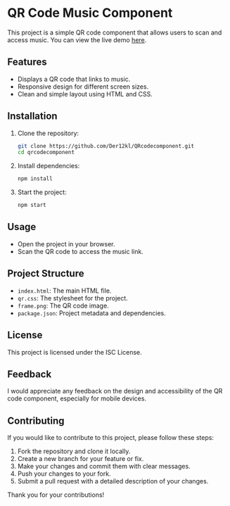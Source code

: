 # QR Code Music Component

This project is a simple QR code component that allows users to scan and access music.
You can view the live demo [here](https://der12kl.github.io/QRcodecomponent/).

## Features

- Displays a QR code that links to music.
- Responsive design for different screen sizes.
- Clean and simple layout using HTML and CSS.

## Installation

1. Clone the repository:
    
    ```sh
    git clone https://github.com/Der12kl/QRcodecomponent.git
    cd qrcodecomponent
    ```

2. Install dependencies:
    
    ```sh
    npm install
    ```

3. Start the project:
    
    ```sh
    npm start
    ```

## Usage

- Open the project in your browser.
- Scan the QR code to access the music link.

## Project Structure

- `index.html`: The main HTML file.
- `qr.css`: The stylesheet for the project.
- `frame.png`: The QR code image.
- `package.json`: Project metadata and dependencies.

## License

This project is licensed under the ISC License.

## Feedback

I would appreciate any feedback on the design and accessibility of the QR code component, especially for mobile devices.

## Contributing

If you would like to contribute to this project, please follow these steps:

1. Fork the repository and clone it locally.
2. Create a new branch for your feature or fix.
3. Make your changes and commit them with clear messages.
4. Push your changes to your fork.
5. Submit a pull request with a detailed description of your changes.

Thank you for your contributions!

